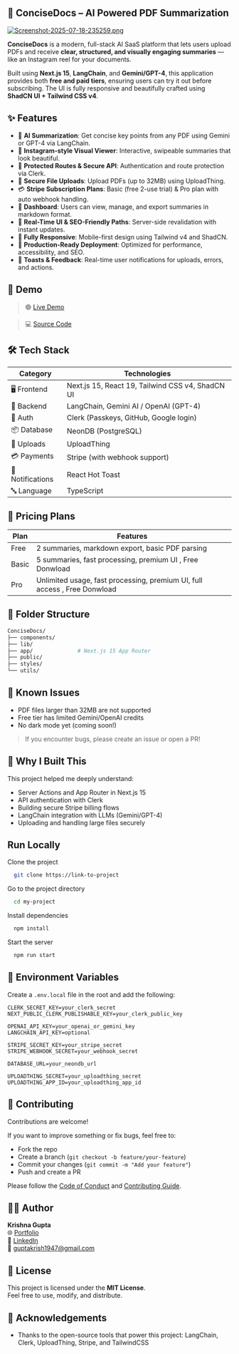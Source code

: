 
## 📄 ConciseDocs – AI Powered PDF Summarization
[![Screenshot-2025-07-18-235259.png](https://i.postimg.cc/FHbxJBb4/Screenshot-2025-07-18-235259.png)](https://postimg.cc/bZJn7LFC)

**ConciseDocs** is a modern, full-stack AI SaaS platform that lets users upload PDFs and receive **clear, structured, and visually engaging summaries** — like an Instagram reel for your documents.

Built using **Next.js 15**, **LangChain**, and **Gemini/GPT-4**, this application provides both **free and paid tiers**, ensuring users can try it out before subscribing. The UI is fully responsive and beautifully crafted using **ShadCN UI + Tailwind CSS v4**.



## ✨ Features

- 🧠 **AI Summarization**: Get concise key points from any PDF using Gemini or GPT-4 via LangChain.
- 🎨 **Instagram-style Visual Viewer**: Interactive, swipeable summaries that look beautiful.
- 🔐 **Protected Routes & Secure API**: Authentication and route protection via Clerk.
- 📂 **Secure File Uploads**: Upload PDFs (up to 32MB) using UploadThing.
- 💳 **Stripe Subscription Plans**: Basic (free 2-use trial) & Pro plan with auto webhook handling.
- 🧾 **Dashboard**: Users can view, manage, and export summaries in markdown format.
- 🔄 **Real-Time UI & SEO-Friendly Paths**: Server-side revalidation with instant updates.
- 📱 **Fully Responsive**: Mobile-first design using Tailwind v4 and ShadCN.
- 🚀 **Production-Ready Deployment**: Optimized for performance, accessibility, and SEO.
- 🔔 **Toasts & Feedback**: Real-time user notifications for uploads, errors, and actions.

## 🔗 Demo

> 🟢 [Live Demo](https://concisedocs.vercel.app) 
 
 > 💻 [Source Code](https://github.com/KrishnaGupta1111/ConciseDocs) 


## 🛠️ Tech Stack

| Category     | Technologies                                                                 |
|--------------|------------------------------------------------------------------------------|
| 🖥️ Frontend   | Next.js 15, React 19, Tailwind CSS v4, ShadCN UI                             |
| 🧠 Backend    | LangChain, Gemini AI / OpenAI (GPT-4)                                         |
| 🔐 Auth       | Clerk (Passkeys, GitHub, Google login)                                       |
| 📦 Database   | NeonDB (PostgreSQL)                                                          |
| 📁 Uploads    | UploadThing                                                                  |
| 💳 Payments   | Stripe (with webhook support)                                                |
| 🔔 Notifications | React Hot Toast                                                        |
| 🔤 Language    | TypeScript                                                                  |

## 💸 Pricing Plans


| Plan   | Features                                                         |
|--------|------------------------------------------------------------------|
| Free   | 2 summaries, markdown export, basic PDF parsing                  |
| Basic    | 5 summaries, fast processing, premium UI , Free Donwload      |
| Pro    | Unlimited usage, fast processing, premium UI, full access  , Free Donwload     |


## 🧩 Folder Structure

```bash
ConciseDocs/
├── components/
├── lib/
├── app/              # Next.js 15 App Router
├── public/
├── styles/
└── utils/
```
## 🐛 Known Issues

- PDF files larger than 32MB are not supported
- Free tier has limited Gemini/OpenAI credits
- No dark mode yet (coming soon!)

> If you encounter bugs, please create an issue or open a PR!
## 🎯 Why I Built This

This project helped me deeply understand:

- Server Actions and App Router in Next.js 15
- API authentication with Clerk
- Building secure Stripe billing flows
- LangChain integration with LLMs (Gemini/GPT-4)
- Uploading and handling large files securely





## Run Locally

Clone the project

```bash
  git clone https://link-to-project
```

Go to the project directory

```bash
  cd my-project
```

Install dependencies

```bash
  npm install
```

Start the server

```bash
  npm run start
```



## 🔐 Environment Variables

Create a `.env.local` file in the root and add the following:

```env
CLERK_SECRET_KEY=your_clerk_secret
NEXT_PUBLIC_CLERK_PUBLISHABLE_KEY=your_clerk_public_key

OPENAI_API_KEY=your_openai_or_gemini_key
LANGCHAIN_API_KEY=optional

STRIPE_SECRET_KEY=your_stripe_secret
STRIPE_WEBHOOK_SECRET=your_webhook_secret

DATABASE_URL=your_neondb_url

UPLOADTHING_SECRET=your_uploadthing_secret
UPLOADTHING_APP_ID=your_uploadthing_app_id
```
## 🤝 Contributing

Contributions are welcome!

If you want to improve something or fix bugs, feel free to:

- Fork the repo
- Create a branch (`git checkout -b feature/your-feature`)
- Commit your changes (`git commit -m "Add your feature"`)
- Push and create a PR

Please follow the [Code of Conduct](./CODE_OF_CONDUCT.md) and [Contributing Guide](./CONTRIBUTING.md).

## 🙋‍♂️ Author

**Krishna Gupta**  
🌐 [Portfolio](https://krishna03.vercel.app)  
💼 [LinkedIn](https://linkedin.com/in/krishnagupta111/)  
📧 guptakrish1947@gmail.com


## 📜 License

This project is licensed under the **MIT License**.  
Feel free to use, modify, and distribute.


## 🙏 Acknowledgements


- Thanks to the open-source tools that power this project: LangChain, Clerk, UploadThing, Stripe, and TailwindCSS

